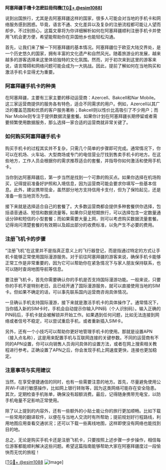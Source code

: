 **阿塞拜疆手機卡怎麽註冊飛機[[TG💪+ @esim1088](https://t.me/s/esim1088)]**

说到出国旅行，尤其是去阿塞拜疆这样的国家，很多人可能会对当地的手机卡和网络服务感到困惑。毕竟，语言不通、文化差异以及复杂的注册流程都可能让人望而却步。不过别担心，这篇文章将为你详细解析如何在阿塞拜疆顺利注册手机卡并使用飞机会更方便，希望能帮助你在异国他乡也能轻松沟通。

首先，让我们来了解一下阿塞拜疆的基本情况。阿塞拜疆位于欧亚大陆交界处，是一个历史悠久的国家，拥有丰富的文化遗产和自然风光。随着旅游业的发展，越来越多的游客选择来这里体验独特的文化氛围。然而，对于初次来到这里的游客来说，语言障碍和网络问题可能会成为一大挑战。因此，提前了解如何在当地购买和激活手机卡显得尤为重要。

### 阿塞拜疆手机卡的种类

在阿塞拜疆，主要有三家主要的移动运营商：Azercell、Bakcell和Nar Mobile。这三家运营商提供的服务各有特色，适合不同需求的用户。例如，Azercell以其广泛的覆盖范围和优质的客户服务著称；Bakcell则以性价比高吸引了不少用户；而Nar Mobile则专注于提供数据流量套餐。如果你计划在阿塞拜疆长期停留或者需要频繁使用数据服务，那么选择一家合适的运营商就非常关键了。

### 如何购买阿塞拜疆手机卡

购买手机卡的过程其实并不复杂，只需几个简单的步骤即可完成。通常情况下，你可以在机场、火车站、大型商场或专门的电信营业厅找到售卖手机卡的地方。在这些地方，工作人员会根据你的需求推荐适合的套餐，并指导你如何激活和使用手机卡。

当你到达阿塞拜疆后，第一步当然是找到一个可靠的购买点。如果你选择在机场购买，记得提前准备好护照和入境信息，因为运营商可能会要求你填写一些基本信息。此外，建议携带现金，虽然部分地方支持信用卡支付，但为了保险起见，还是准备一些当地货币为佳。

接下来就是选择适合自己的套餐了。大多数运营商都会提供多种套餐供你选择，包括语音通话、短信和数据流量等。如果你只是短期旅行，可以选择包含一定数量通话分钟和短信的小型套餐；而如果需要大量上网，则可以考虑购买数据流量套餐。记得询问清楚套餐的有效期以及超出部分的收费标准，以免产生不必要的费用。

### 注册飞机卡的步骤

“注册飞机”在这里并不是指真正意义上的飞行器登记，而是指通过特定的方式让手机卡能够正常使用国际漫游服务。对于前往阿塞拜疆的游客来说，确保手机卡能够正常工作是非常重要的，因为它可以帮助你在紧急情况下与家人朋友保持联系，也可以随时查询地图导航等信息。

要注册飞机卡，首先你需要确认你的手机是否支持国际漫游功能。一般来说，只要你的手机不是特别老旧，且已经开通了国际漫游服务，就可以直接使用当地的SIM卡。但如果不确定的话，可以事先联系国内运营商咨询具体情况。

一旦确认手机支持国际漫游，接下来就是激活手机卡的具体操作了。通常情况下，当你插入新的SIM卡时，手机会自动提示你输入PIN码（个人识别码）。输入正确的PIN码后，手机卡就会被解锁并开始工作。如果遇到任何问题，比如无法连接到网络或者信号不稳定，可以尝试重启手机，或者重新插入SIM卡。

另外，还有一个小技巧可以帮助你更好地管理手机卡的使用。那就是设置APN（接入点名称），这是用来配置手机与互联网连接的关键参数。不同的运营商有不同的APN设置，你可以向销售人员询问具体的设置方法，或者在网上搜索相关教程进行参考。正确设置了APN之后，你会发现手机上网速度更快，连接也更加稳定。

### 注意事项与实用建议

当然，在享受便捷通信的同时，也有一些需要注意的地方。首先，尽量避免使用公共Wi-Fi进行敏感操作，比如网上银行转账等，因为这类网络可能存在安全隐患。其次，定期检查手机账单，确保没有超额消费。最后，记得随身携带充电宝，以防手机电量不足影响正常使用。

除了以上提到的内容外，还有一些额外的小贴士能让你的旅行更加顺畅。比如下载一些常用的翻译软件，以便在与当地人交流时有所帮助；提前规划好行程路线，利用地图应用查看交通状况；还可以下载一些离线地图，这样即使没有网络也能找到目的地。

总之，无论是购买手机卡还是注册飞机卡，只要按照上述步骤一步步操作，相信每位游客都能顺利解决这些问题。希望这篇指南能够帮助大家在阿塞拜疆度过一段愉快而无忧的旅程！

[[TG💪+ @esim1088](https://t.me/s/esim1088) ![Image](https://i.postimg.cc/4NQfJmqS/Snipaste-2025-05-13-00-14-12.png)]